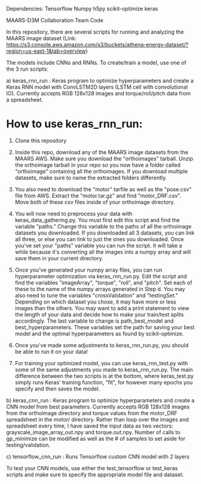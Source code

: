 Dependencies:
Tensorflow
Numpy
h5py
scikit-optimize
keras

MAARS-D3M Collaboration Team Code

In this repository, there are several scripts for running and analyzing the MAARS image dataset 
(Link: https://s3.console.aws.amazon.com/s3/buckets/athena-energy-dataset/?region=us-east-1&tab=overview)

The models include CNNs and RNNs. To create/train a model, use one of the 3 run scripts:

a) keras_rnn_run : Keras program to optimize hyperparameters and create a Keras RNN
                   model with ConvLSTM2D layers (LSTM cell with convolutional IO). Currently 
                   accepts RGB 128x128 images and torque/roll/pitch data from a spreadsheet.
                           
# How to use keras_rnn_run:

1. Clone this repository

2. Inside this repo, download any of the MAARS image datasets from the MAARS AWS. Make sure you download the "orthoimages" tarball. Unzip the orthoimage tarball in your repo so you now have a folder called "orthoimage" containing all the orthoimages. If you download multiple datasets, make sure to name the extracted folders differently.

3. You also need to download the "motor" tarfile as well as the "pose.csv" file from AWS. Extract the "motor.tar.gz" and find "motor_DRF.csv". Move both of these csv files inside of your orthoimage directory.

4. You will now need to preprocess your data with keras_data_gathering.py. You must first edit this script and find
the variable "paths." Change this variable to the paths of all the orthoimage datasets you downloaded. If you downloaded
all 3 datasets, you can link all three, or else you can link to just the ones you downloaded. Once you've set your
"paths" variable you can run the script. It will take a while because it's converting all the images into a numpy array and
will save them in your current directory.

5. Once you've generated your numpy array files, you can run hyperparameter optimization via keras_rnn_run.py. Edit the script and find the variables "imageArray", "torque", "roll", and "pitch". Set each of these to the name of the numpy arrays generated in Step d. You may also need to tune the variables "crossValidation" and "testingSet." Depending on which dataset you chose,
it may have more or less images than the others. You may want to add a print statement to view the length of your data and
decide how to make your train/test splits accordingly. The last variable to change is path_best_model and best_hyperparameters. These variables set the path for saving your best model and the optimal hyperparameters as found
by scikit-optimize.

6. Once you've made some adjustments to keras_rnn_run.py, you should be able to run it on your data!

7. For training your optimized model, you can use keras_rnn_test.py with some of the same adjustments you made to 
keras_rnn_run.py. The main difference between the two scripts is at the bottom, where keras_test.py simply
runs Keras' training function, "fit", for however many epochs you specify and then saves the model.

                           
b) keras_cnn_run : Keras program to optimize hyperparameters and create a CNN model from 
                           best parameters. Currently accepts RGB 128x128 images from the orthoimage
                           directory and torque values from the motor_DRF spreadsheet in the motor/
                           directory. Rather than loop over the images and spreadsheet every time,
                           I have saved the input data as two vectors: grayscale_image_array_out.npy
                           and torque.out.npy. Number of calls to gp_minimize can be modified
                           as well as the # of samples to set aside for testing/validation.
                           
c) tensorflow_cnn_run : Runs Tensorflow custom CNN model with 2 layers

To test your CNN models, use either the test_tensorflow or test_keras scripts and make sure to specify 
the appropriate model file and dataset.
